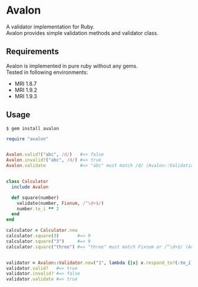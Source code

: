 # Avalon

A validator implementation for Ruby.  
Avalon provides simple validation methods and validator class.

## Requirements
Avalon is implemented in pure ruby without any gems.  
Tested in following environments:
* MRI 1.8.7
* MRI 1.9.2
* MRI 1.9.3

## Usage

```
$ gem install avalon
```

```ruby
require "avalon"


Avalon.valid?("abc", /d/)   #=> false
Avalon.invalid?("abc", /d/) #=> true
Avalon.validate             #=> "abc" must match /d/ (Avalon::ValidationError)


class Calculator
  include Avalon

  def square(number)
    validate(number, Fixnum, /^\d+$/)
    number.to_i ** 2
  end
end

calculator = Calculator.new
calculator.square(3)       #=> 9
calculator.square("3")     #=> 9
calculator.square("three") #=> "three" must match Fixnum or /^\d+$/ (Avalon::ValidationError)


validator = Avalon::Validator.new("1", lambda {|x| x.respond_to?(:to_i) })
validator.valid?   #=> true
validator.invalid? #=> false
validator.validate #=> true
```
